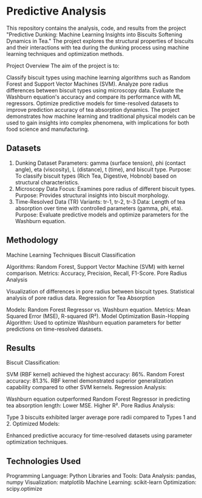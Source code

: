 # Predictive Analysis

This repository contains the analysis, code, and results from the project "Predictive Dunking: Machine Learning Insights into Biscuits Softening Dynamics in Tea." The project explores the structural properties of biscuits and their interactions with tea during the dunking process using machine learning techniques and optimization methods.

Project Overview
The aim of the project is to:

Classify biscuit types using machine learning algorithms such as Random Forest and Support Vector Machines (SVM).
Analyze pore radius differences between biscuit types using microscopy data.
Evaluate the Washburn equation's accuracy and compare its performance with ML regressors.
Optimize predictive models for time-resolved datasets to improve prediction accuracy of tea absorption dynamics.
The project demonstrates how machine learning and traditional physical models can be used to gain insights into complex phenomena, with implications for both food science and manufacturing.

## Datasets
1. Dunking Dataset
Parameters: gamma (surface tension), phi (contact angle), eta (viscosity), L (distance), t (time), and biscuit type.
Purpose: To classify biscuit types (Rich Tea, Digestive, Hobnob) based on structural characteristics.
2. Microscopy Data
Focus: Examines pore radius of different biscuit types.
Purpose: Provides structural insights into biscuit morphology.
3. Time-Resolved Data (TR)
Variants: tr-1, tr-2, tr-3
Data: Length of tea absorption over time with controlled parameters (gamma, phi, eta).
Purpose: Evaluate predictive models and optimize parameters for the Washburn equation.

## Methodology
Machine Learning Techniques
Biscuit Classification

Algorithms: Random Forest, Support Vector Machine (SVM) with kernel comparison.
Metrics: Accuracy, Precision, Recall, F1-Score.
Pore Radius Analysis

Visualization of differences in pore radius between biscuit types.
Statistical analysis of pore radius data.
Regression for Tea Absorption

Models: Random Forest Regressor vs. Washburn equation.
Metrics: Mean Squared Error (MSE), R-squared (R²).
Model Optimization
Basin-Hopping Algorithm: Used to optimize Washburn equation parameters for better predictions on time-resolved datasets.


## Results
Biscuit Classification:

SVM (RBF kernel) achieved the highest accuracy: 86%.
Random Forest accuracy: 81.3%.
RBF kernel demonstrated superior generalization capability compared to other SVM kernels.
Regression Analysis:

Washburn equation outperformed Random Forest Regressor in predicting tea absorption length:
Lower MSE.
Higher R².
Pore Radius Analysis:

Type 3 biscuits exhibited larger average pore radii compared to Types 1 and 2.
Optimized Models:

Enhanced predictive accuracy for time-resolved datasets using parameter optimization techniques.


## Technologies Used
Programming Language: Python
Libraries and Tools:
Data Analysis: pandas, numpy
Visualization: matplotlib
Machine Learning: scikit-learn
Optimization: scipy.optimize


